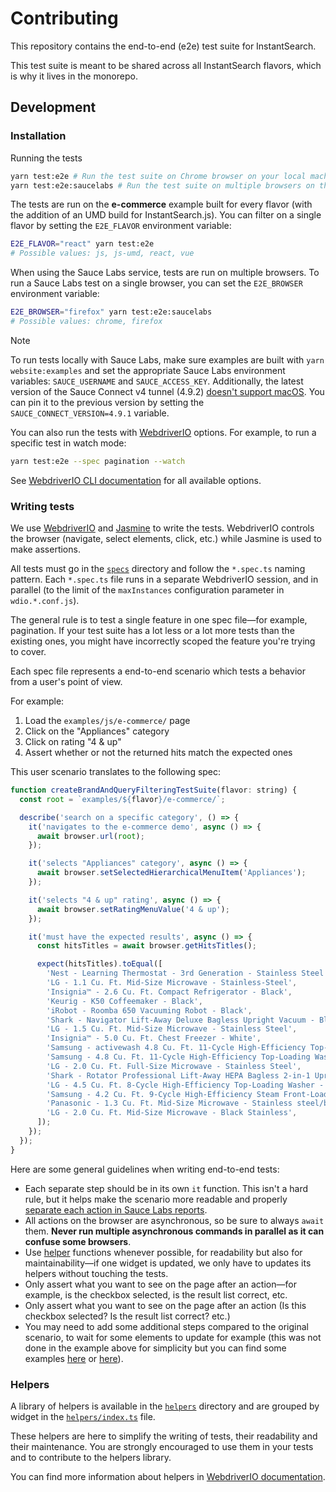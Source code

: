 # Contributing

This repository contains the end-to-end (e2e) test suite for InstantSearch.

This test suite is meant to be shared across all InstantSearch flavors, which is why it lives in the monorepo.

## Development

### Installation

Running the tests

```sh
yarn test:e2e # Run the test suite on Chrome browser on your local machine
yarn test:e2e:saucelabs # Run the test suite on multiple browsers on the Sauce Labs service
```

The tests are run on the **e-commerce** example built for every flavor (with the addition of an UMD build for InstantSearch.js). You can filter on a single flavor by setting the `E2E_FLAVOR` environment variable:

```sh
E2E_FLAVOR="react" yarn test:e2e
# Possible values: js, js-umd, react, vue
```

When using the Sauce Labs service, tests are run on multiple browsers. To run a Sauce Labs test on a single browser, you can set the `E2E_BROWSER` environment variable:

```sh
E2E_BROWSER="firefox" yarn test:e2e:saucelabs
# Possible values: chrome, firefox
```

> [!NOTE]
> To run tests locally with Sauce Labs, make sure examples are built with `yarn website:examples` and set the appropriate Sauce Labs environment variables: `SAUCE_USERNAME` and `SAUCE_ACCESS_KEY`.
> Additionally, the latest version of the Sauce Connect v4 tunnel (4.9.2) [doesn't support macOS](https://docs.saucelabs.com/secure-connections/sauce-connect/installation/#downloading-sauce-connect-proxy). You can pin it to the previous version by setting the `SAUCE_CONNECT_VERSION=4.9.1` variable.

You can also run the tests with [WebdriverIO](https://webdriver.io) options. For example, to run a specific test in watch mode:

```sh
yarn test:e2e --spec pagination --watch
```

See [WebdriverIO CLI documentation](https://webdriver.io/docs/clioptions.html) for all available options.

### Writing tests

We use [WebdriverIO](https://webdriver.io) and [Jasmine](https://jasmine.github.io) to write the tests. WebdriverIO controls the browser (navigate, select elements, click, etc.) while Jasmine is used to make assertions.

All tests must go in the [`specs`](specs) directory and follow the `*.spec.ts` naming pattern. Each `*.spec.ts` file runs in a separate WebdriverIO session, and in parallel (to the limit of the `maxInstances` configuration parameter in `wdio.*.conf.js`).

The general rule is to test a single feature in one spec file—for example, pagination. If your test suite has a lot less or a lot more tests than the existing ones, you might have incorrectly scoped the feature you're trying to cover.

Each spec file represents a end-to-end scenario which tests a behavior from a user's point of view.

For example:

1. Load the `examples/js/e-commerce/` page
2. Click on the "Appliances" category
3. Click on rating "4 & up"
4. Assert whether or not the returned hits match the expected ones

This user scenario translates to the following spec:

```js
function createBrandAndQueryFilteringTestSuite(flavor: string) {
  const root = `examples/${flavor}/e-commerce/`;

  describe('search on a specific category', () => {
    it('navigates to the e-commerce demo', async () => {
      await browser.url(root);
    });

    it('selects "Appliances" category', async () => {
      await browser.setSelectedHierarchicalMenuItem('Appliances');
    });

    it('selects "4 & up" rating', async () => {
      await browser.setRatingMenuValue('4 & up');
    });

    it('must have the expected results', async () => {
      const hitsTitles = await browser.getHitsTitles();

      expect(hitsTitles).toEqual([
        'Nest - Learning Thermostat - 3rd Generation - Stainless Steel',
        'LG - 1.1 Cu. Ft. Mid-Size Microwave - Stainless-Steel',
        'Insignia™ - 2.6 Cu. Ft. Compact Refrigerator - Black',
        'Keurig - K50 Coffeemaker - Black',
        'iRobot - Roomba 650 Vacuuming Robot - Black',
        'Shark - Navigator Lift-Away Deluxe Bagless Upright Vacuum - Blue',
        'LG - 1.5 Cu. Ft. Mid-Size Microwave - Stainless Steel',
        'Insignia™ - 5.0 Cu. Ft. Chest Freezer - White',
        'Samsung - activewash 4.8 Cu. Ft. 11-Cycle High-Efficiency Top-Loading Washer - White',
        'Samsung - 4.8 Cu. Ft. 11-Cycle High-Efficiency Top-Loading Washer - White',
        'LG - 2.0 Cu. Ft. Full-Size Microwave - Stainless Steel',
        'Shark - Rotator Professional Lift-Away HEPA Bagless 2-in-1 Upright Vacuum - Red',
        'LG - 4.5 Cu. Ft. 8-Cycle High-Efficiency Top-Loading Washer - White',
        'Samsung - 4.2 Cu. Ft. 9-Cycle High-Efficiency Steam Front-Loading Washer - Platinum',
        'Panasonic - 1.3 Cu. Ft. Mid-Size Microwave - Stainless steel/black/silver',
        'LG - 2.0 Cu. Ft. Mid-Size Microwave - Black Stainless',
      ]);
    });
  });
}
```

Here are some general guidelines when writing end-to-end tests:

- Each separate step should be in its own `it` function. This isn't a hard rule, but it helps make the scenario more readable and properly [separate each action in Sauce Labs reports](https://user-images.githubusercontent.com/13209/62311104-56217d80-b48b-11e9-94dc-3c18b9ddc2af.png).
- All actions on the browser are asynchronous, so be sure to always `await` them. **Never run multiple asynchronous commands in parallel as it can confuse some browsers**.
- Use [helper](#helpers) functions whenever possible, for readability but also for maintainability—if one widget is updated, we only have to updates its helpers without touching the tests.
- Only assert what you want to see on the page after an action—for example, is the checkbox selected, is the result list correct, etc.
- Only assert what you want to see on the page after an action (Is this checkbox selected? Is the result list correct? etc.)
- You may need to add some additional steps compared to the original scenario, to wait for some elements to update for example (this was not done in the example above for simplicity but you can find some examples [here](./specs/brand-and-query.spec.ts#L17-19) or [here](./specs/price-range.spec.ts#L16-32)).

### Helpers

A library of helpers is available in the [`helpers`](helpers) directory and are grouped by widget in the [`helpers/index.ts`](helpers/index.ts) file.

These helpers are here to simplify the writing of tests, their readability and their maintenance. You are strongly encouraged to use them in your tests and to contribute to the helpers library.

You can find more information about helpers in [WebdriverIO documentation](https://webdriver.io/docs/customcommands.html#adding-custom-commands).
